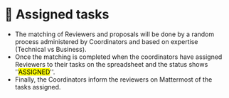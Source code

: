 # __📌 Assigned tasks__

- The matching of Reviewers and proposals will be done by a random process administered by Coordinators and based on expertise (Technical vs Business).
- Once the matching is completed when the coordinators have assigned Reviewers to their tasks on the spreadsheet and the status shows ''<mark>ASSIGNED</mark>''.
- Finally, the Coordinators inform the reviewers on Mattermost of the tasks assigned.
